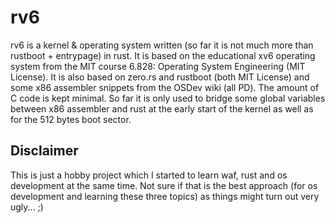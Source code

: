 rv6
===

rv6 is a kernel & operating system written (so far it is not much more than rustboot + entrypage) in rust. It is based on the educational xv6 operating system from the MIT course 6.828: Operating System Engineering (MIT License). It is also based on zero.rs and rustboot (both MIT License) and some x86 assembler snippets from the OSDev wiki (all PD). The amount of C code is kept minimal. So far it is only used to bridge some global variables between x86 assembler and rust at the early start of the kernel as well as for the 512 bytes boot sector.

Disclaimer
----------

This is just a hobby project which I started to learn waf, rust and os development at the same time. Not sure if that is the best approach (for os development and learning these three topics) as things might turn out very ugly... ;)
